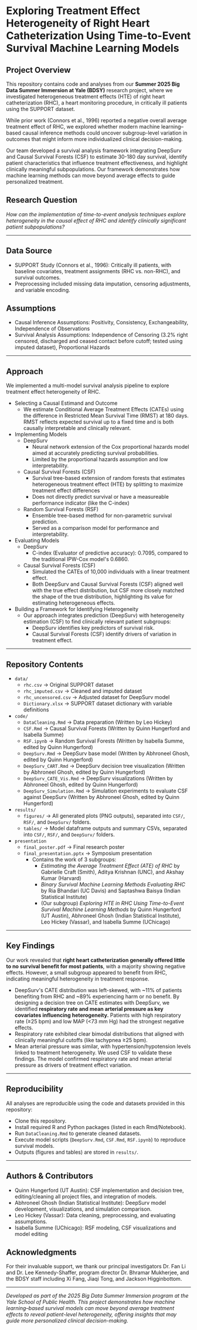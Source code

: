 # Exploring Treatment Effect Heterogeneity of Right Heart Catheterization Using Time-to-Event Survival Machine Learning Models

## Project Overview  
This repository contains code and analyses from our **Summer 2025 Big Data Summer Immersion at Yale (BDSY)** research project, where we investigated heterogeneous treatment effects (HTE) of right heart catheterization (RHC), a heart monitoring procedure, in critically ill patients using the SUPPORT dataset.

While prior work (Connors et al., 1996) reported a negative overall average treatment effect of RHC, we explored whether modern machine learning–based causal inference methods could uncover subgroup-level variation in outcomes that might inform more individualized clinical decision-making.

Our team developed a survival analysis framework integrating DeepSurv and Causal Survival Forests (CSF) to estimate 30-180 day survival, identify patient characteristics that influence treatment effectiveness, and highlight clinically meaningful subpopulations. Our framework demonstrates how machine learning methods can move beyond average effects to guide personalized treatment.

## Research Question
*How can the implementation of time-to-event analysis techniques explore heterogeneity in the causal effect of RHC and identify clinically significant patient subpopulations?*

---

## Data Source
- SUPPORT Study (Connors et al., 1996): Critically ill patients, with baseline covariates, treatment assignments (RHC vs. non-RHC), and survival outcomes.
- Preprocessing included missing data imputation, censoring adjustments, and variable encoding.

## Assumptions
- Causal Inference Assumptions: Positivity, Consistency, Exchangeability, Independence of Observations
- Survival Analysis Assumptions: Independence of Censoring (3.2% right censored, discharged and ceased contact before cutoff; tested using imputed dataset), Proportional Hazards

---

## Approach
We implemented a multi-model survival analysis pipeline to explore treatment effect heterogeneity of RHC.
- Selecting a Causal Estimand and Outcome
  - We estimate Conditional Average Treatment Effects (CATEs) using the difference in Restricted Mean Survival Time (RMST) at 180 days. RMST reflects expected survival up to a fixed time and is both causally interpretable and clinically relevant.
- Implementing Models
    - DeepSurv
        - Neural network extension of the Cox proportional hazards model aimed at accurately predicting survival probabilities.
        - Limited by the proportional hazards assumption and low interpretability.
    - Causal Survival Forests (CSF)
        - Survival tree-based extension of random forests that estimates heterogeneous treatment effect (HTE) by splitting to maximize treatment effect differences
        - Does not directly predict survival or have a measureable performance indicator (like the C-index)
    - Random Survival Forests (RSF)
        - Ensemble tree-based method for non-parametric survival prediction.
        - Served as a comparison model for performance and interpretability.
- Evaluating Models
    - DeepSurv
        - C-index (Evaluator of predictive accuracy): 0.7095, compared to the traditional IPW-Cox model's 0.6860.
    - Causal Survival Forests (CSF)
        - Simulated the CATEs of 10,000 individuals with a linear treatment effect.
        - Both DeepSurv and Causal Survival Forests (CSF) aligned well with the true effect distribution, but CSF more closely matched the shape of the true distribution, highlighting its value for estimating heterogeneous effects.
- Building a Framework for Identifying Heterogeneity
    - Our approach integrates prediction (DeepSurv) with heterogeneity estimation (CSF) to find clinically relevant patient subgroups:
        - DeepSurv identifies key predictors of survival risk.
        - Causal Survival Forests (CSF) identify drivers of variation in treatment effect.

---

## Repository Contents  
- `data/`  
  - `rhc.csv` → Original SUPPORT dataset
  - `rhc_imputed.csv` → Cleaned and imputed dataset 
  - `rhc_uncensored.csv` → Adjusted dataset for DeepSurv model
  - `Dictionary.xlsx` → SUPPORT dataset dictionary with variable definitions
- `code/`  
  - `DataCleaning.Rmd` → Data preparation (Written by Leo Hickey)
  - `CSF.Rmd` → Causal Survival Forests (Written by Quinn Hungerford and Isabella Summe)
  - `RSF.ipynb` → Random Survival Forests (Written by Isabella Summe, edited by Quinn Hungerford)
  - `DeepSurv.Rmd` → DeepSurv base model (Written by Abhroneel Ghosh, edited by Quinn Hungerford)
  - `DeepSurv_CART.Rmd` → DeepSurv decision tree visualization (Written by Abhroneel Ghosh, edited by Quinn Hungerford)
  - `DeepSurv_CATE_Vis.Rmd` → DeepSurv visualizations (Written by Abhroneel Ghosh, edited by Quinn Hungerford)
  - `DeepSurv_Simulation.Rmd` → Simulation experiments to evaluate CSF against DeepSurv (Written by Abhroneel Ghosh, edited by Quinn Hungerford)
- `results/`
  - `figures/` → All generated plots (PNG outputs), separated into `CSF/`, `RSF/`, and `DeepSurv/` folders.
  - `tables/` → Model dataframe outputs and summary CSVs, separated into `CSF/`, `RSF/`, and `DeepSurv/` folders.
- `presentation`
  - `final_poster.pdf` → Final research poster
  - `final_presentation.pptx` → Symposium presentation
      - Contains the work of 3 subgroups:
          - *Estimating the Average Treatment Effect (ATE) of RHC* by Gabrielle Craft (Smith), Aditya Krishnan (UNC), and Akshay Kumar (Harvard)
          - *Binary Survival Machine Learning Methods Evaluating RHC* by Ria Bhandari (UC Davis) and Saptashwa Baisya (Indian Statistical Institute)
          - (Our subgroup) *Exploring HTE in RHC Using Time-to-Event Survival Machine Learning Methods* by Quinn Hungerford (UT Austin), Abhroneel Ghosh (Indian Statistical Institute), Leo Hickey (Vassar), and Isabella Summe (UChicago)

---

## Key Findings  
Our work revealed that **right heart catheterization generally offered little to no survival benefit for most patients**, with a majority showing negative effects. However, a small subgroup appeared to benefit from RHC, indicating meaningful heterogeneity in treatment response.
  - DeepSurv's CATE distribution was left-skewed, with ~11% of patients benefiting from RHC and ~89% experiencing harm or no benefit.
By designing a decision tree on CATE estimates with DeepSurv, we identified **respiratory rate and mean arterial pressure as key covariates influencing heterogeneity.** Patients with high respiratory rate (≥25 bpm) and low MAP (<73 mm Hg) had the strongest negative effects.
  - Respiratory rate exhibited clear bimodal distributions that aligned with clinically meaningful cutoffs (like tachypnea ≥25 bpm).
  - Mean arterial pressure was similar, with hypertension/hypotension levels linked to treatment heterogeneity.
We used CSF to validate these findings. The model confirmed respiratory rate and mean arterial pressure as drivers of treatment effect variation.

---

## Reproducibility
All analyses are reproducible using the code and datasets provided in this repository:
- Clone this repository.
- Install required R and Python packages (listed in each Rmd/Notebook).
- Run `DataCleaning.Rmd` to generate cleaned datasets.
- Execute model scripts (`DeepSurv.Rmd`, `CSF.Rmd`, `RSF.ipynb`) to reproduce survival models.
- Outputs (figures and tables) are stored in `results/`.

---

## Authors & Contributors
- Quinn Hungerford (UT Austin): CSF implementation and decision tree, editing/cleaning all project files, and integration of models.
- Abhroneel Ghosh (Indian Statistical Institute): DeepSurv model development, visualizations, and simulation comparison.
- Leo Hickey (Vassar): Data cleaning, preprocessing, and evaluating assumptions. 
- Isabella Summe (UChicago): RSF modeling, CSF visualizations and model editing

## Acknowledgments
For their invaluable support, we thank our principal investigators Dr. Fan Li and Dr. Lee Kennedy-Shaffer, program director Dr. Bhramar Mukherjee, and the BDSY staff including Xi Fang, Jiaqi Tong, and Jackson Higginbottom.

---

*Developed as part of the 2025 Big Data Summer Immersion program at the Yale School of Public Health. This project demonstrates how machine learning–based survival models can move beyond average treatment effects to reveal patient-level heterogeneity, offering insights that may guide more personalized clinical decision-making.* 
